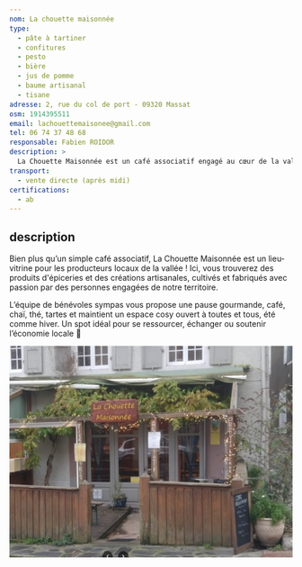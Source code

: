```yaml
---
nom: La chouette maisonnée
type:
  - pâte à tartiner
  - confitures
  - pesto
  - bière
  - jus de pomme
  - baume artisanal
  - tisane
adresse: 2, rue du col de port - 09320 Massat
osm: 1914395511
email: lachouettemaisonee@gmail.com
tel: 06 74 37 48 68
responsable: Fabien ROIDOR
description: >
  La Chouette Maisonnée est un café associatif engagé au cœur de la vallée de l’Arac. Lieu chaleureux et solidaire, il propose une sélection de produits 100% bio issus des producteurs locaux, valorisant une consommation responsable et de proximité. En plus des délices régionaux, ce lieu offre un point chaud et un espace de répit ouvert à tou·te·s, toute l’année.
transport:
  - vente directe (après midi)
certifications:
  - ab
---
```


## description

Bien plus qu’un simple café associatif, La Chouette Maisonnée est un lieu-vitrine pour les producteurs locaux de la vallée ! Ici, vous trouverez des produits d'épiceries et des créations artisanales, cultivés et fabriqués avec passion par des personnes engagées de notre territoire.

L’équipe de bénévoles sympas vous propose une pause gourmande, café, chaï, thé, tartes et maintient un espace cosy ouvert à toutes et tous, été comme hiver. Un spot idéal pour se ressourcer, échanger ou soutenir l’économie locale 🌱

![La chouette maisonnée](./media/la-chouette-maisonnee.jpg)
